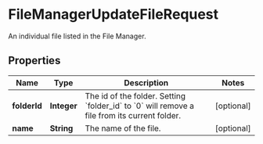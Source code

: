 

# FileManagerUpdateFileRequest

An individual file listed in the File Manager.

## Properties

| Name | Type | Description | Notes |
|------------ | ------------- | ------------- | -------------|
|**folderId** | **Integer** | The id of the folder. Setting &#x60;folder_id&#x60; to &#x60;0&#x60; will remove a file from its current folder. |  [optional] |
|**name** | **String** | The name of the file. |  [optional] |



